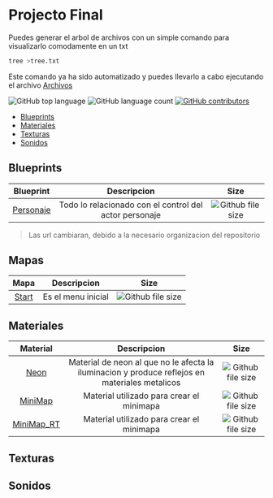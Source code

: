 # Projecto Final

Puedes generar el arbol de archivos con un simple comando para visualizarlo comodamente en un txt
```bash
tree >tree.txt
````
Este comando ya ha sido automatizado y puedes llevarlo a cabo ejecutando el archivo [Archivos][archivos]

![GitHub top language](https://img.shields.io/github/languages/top/RGVylar/DuckGameContent.svg)
![GitHub language count](https://img.shields.io/github/languages/count/RGVylar/DuckGameContent.svg)
[![GitHub contributors](https://img.shields.io/github/contributors/RGVylar/DuckGameContent.svg)](https://github.com/RGVylar/DuckGameContent/graphs/contributors)

* [Blueprints](#blueprints)
* [Materiales](#materiales)
* [Texturas](#texturas)
* [Sonidos](#sonidos)

<a name="blueprints"></a>
## Blueprints
| Blueprint              |     Descripcion   |     Size       |
|   :---:                |     :---:         |     :---:      |
| [Personaje][personaje] | Todo lo relacionado con el control del actor personaje | ![Github file size](https://img.shields.io/github/size/RGVylar/DuckGameContent/2DSideScrollerBP/Blueprints/2DSideScrollerCharacter.uasset.svg) |
>Las url cambiaran, debido a la necesario organizacion del repositorio

<a name="maps"></a>
## Mapas
| Mapa              |     Descripcion   |     Size       |
|   :---:                |     :---:         |     :---:      |
| [Start][start] | Es el menu inicial | ![Github file size](https://img.shields.io/github/size/RGVylar/DuckGameContent/2DSideScrollerBP/Maps/Start.umap.svg) |

<a name="materiales"></a>
## Materiales
| Material     |     Descripcion   |     Size        |
|   :---:      |     :---:         |     :---:       |  
| [Neon][neon] | Material de neon al que no le afecta la iluminacion y produce reflejos en materiales metalicos | ![Github file size](https://img.shields.io/github/size/RGVylar/DuckGameContent/2DSideScrollerBP/Neon.uasset.svg) |
| [MiniMap][minimapa]    | Material utilizado para crear el minimapa  | ![Github file size](https://img.shields.io/github/size/RGVylar/DuckGameContent/2DSideScroller/Materials/MiniMap.uasset.svg) |
| [MiniMap_RT][minimapart] | Material utilizado para crear el minimapa | ![Github file size](https://img.shields.io/github/size/RGVylar/DuckGameContent/2DSideScroller/Materials/MiniMap_RT.uasset.svg)|

<a name="texturas"></a>
## Texturas

<a name="sonidos"></a>
## Sonidos

[archivos]:https://github.com/RGVylar/DuckGameContent/archivos.bat
[personaje]:https://github.com/RGVylar/DuckGameContent/blob/master/2DSideScrollerBP/Blueprints/2DSideScrollerCharacter.uasset
[start]:https://github.com/RGVylar/DuckGameContent/blob/master/2DSideScrollerBP/Maps/Start.umap
[neon]:https://github.com/RGVylar/DuckGameContent/blob/master/2DSideScrollerBP/Neon.uasset
[minimapa]:https://github.com/RGVylar/DuckGameContent/blob/master/2DSideScroller/Materials/MiniMap.uasset
[minimapart]:https://github.com/RGVylar/DuckGameContent/blob/master/2DSideScroller/Materials/MiniMap_RT.uasset

